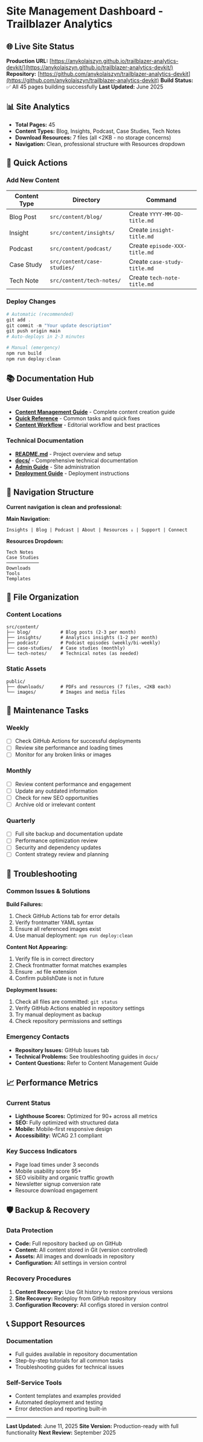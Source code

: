 # Site Management Dashboard - Trailblazer Analytics

## 🌐 Live Site Status

**Production URL:** [https://anykolaiszyn.github.io/trailblazer-analytics-devkit/](https://anykolaiszyn.github.io/trailblazer-analytics-devkit/)
**Repository:** [https://github.com/anykolaiszyn/trailblazer-analytics-devkit](https://github.com/anykolaiszyn/trailblazer-analytics-devkit)
**Build Status:** ✅ All 45 pages building successfully
**Last Updated:** June 2025

## 📊 Site Analytics

- **Total Pages:** 45
- **Content Types:** Blog, Insights, Podcast, Case Studies, Tech Notes
- **Download Resources:** 7 files (all <2KB - no storage concerns)
- **Navigation:** Clean, professional structure with Resources dropdown

## 🚀 Quick Actions

### Add New Content

| Content Type | Directory | Command |
|--------------|-----------|---------|
| Blog Post | `src/content/blog/` | Create `YYYY-MM-DD-title.md` |
| Insight | `src/content/insights/` | Create `insight-title.md` |
| Podcast | `src/content/podcast/` | Create `episode-XXX-title.md` |
| Case Study | `src/content/case-studies/` | Create `case-study-title.md` |
| Tech Note | `src/content/tech-notes/` | Create `tech-note-title.md` |

### Deploy Changes

```powershell
# Automatic (recommended)
git add .
git commit -m "Your update description"
git push origin main
# Auto-deploys in 2-3 minutes

# Manual (emergency)
npm run build
npm run deploy:clean
```

## 📚 Documentation Hub

### User Guides

- **[Content Management Guide](./CONTENT_MANAGEMENT_GUIDE.md)** - Complete content creation guide
- **[Quick Reference](./QUICK_REFERENCE.md)** - Common tasks and quick fixes
- **[Content Workflow](./CONTENT_WORKFLOW.md)** - Editorial workflow and best practices

### Technical Documentation

- **[README.md](./README.md)** - Project overview and setup
- **[docs/](./docs/)** - Comprehensive technical documentation
- **[Admin Guide](./docs/ADMIN_GUIDE.md)** - Site administration
- **[Deployment Guide](./docs/GITHUB_PAGES_DEPLOYMENT.md)** - Deployment instructions

## 🎯 Navigation Structure

**Current navigation is clean and professional:**

**Main Navigation:**

```text
Insights | Blog | Podcast | About | Resources ↓ | Support | Connect
```

**Resources Dropdown:**

```text
Tech Notes
Case Studies
────────────
Downloads
Tools
Templates
```

## 📁 File Organization

### Content Locations

```text
src/content/
├── blog/           # Blog posts (2-3 per month)
├── insights/       # Analytics insights (1-2 per month) 
├── podcast/        # Podcast episodes (weekly/bi-weekly)
├── case-studies/   # Case studies (monthly)
└── tech-notes/     # Technical notes (as needed)
```

### Static Assets

```text
public/
├── downloads/      # PDFs and resources (7 files, <2KB each)
└── images/         # Images and media files
```

## 🔧 Maintenance Tasks

### Weekly

- [ ] Check GitHub Actions for successful deployments
- [ ] Review site performance and loading times
- [ ] Monitor for any broken links or images

### Monthly

- [ ] Review content performance and engagement
- [ ] Update any outdated information
- [ ] Check for new SEO opportunities
- [ ] Archive old or irrelevant content

### Quarterly

- [ ] Full site backup and documentation update
- [ ] Performance optimization review
- [ ] Security and dependency updates
- [ ] Content strategy review and planning

## 🚨 Troubleshooting

### Common Issues & Solutions

**Build Failures:**

1. Check GitHub Actions tab for error details
2. Verify frontmatter YAML syntax
3. Ensure all referenced images exist
4. Use manual deployment: `npm run deploy:clean`

**Content Not Appearing:**

1. Verify file is in correct directory
2. Check frontmatter format matches examples
3. Ensure `.md` file extension
4. Confirm publishDate is not in future

**Deployment Issues:**

1. Check all files are committed: `git status`
2. Verify GitHub Actions enabled in repository settings
3. Try manual deployment as backup
4. Check repository permissions and settings

### Emergency Contacts

- **Repository Issues:** GitHub Issues tab
- **Technical Problems:** See troubleshooting guides in `docs/`
- **Content Questions:** Refer to Content Management Guide

## 📈 Performance Metrics

### Current Status

- **Lighthouse Scores:** Optimized for 90+ across all metrics
- **SEO:** Fully optimized with structured data
- **Mobile:** Mobile-first responsive design
- **Accessibility:** WCAG 2.1 compliant

### Key Success Indicators

- Page load times under 3 seconds
- Mobile usability score 95+
- SEO visibility and organic traffic growth
- Newsletter signup conversion rate
- Resource download engagement

## 🛡️ Backup & Recovery

### Data Protection

- **Code:** Full repository backed up on GitHub
- **Content:** All content stored in Git (version controlled)
- **Assets:** All images and downloads in repository
- **Configuration:** All settings in version control

### Recovery Procedures

1. **Content Recovery:** Use Git history to restore previous versions
2. **Site Recovery:** Redeploy from GitHub repository
3. **Configuration Recovery:** All configs stored in version control

## 📞 Support Resources

### Documentation

- Full guides available in repository documentation
- Step-by-step tutorials for all common tasks
- Troubleshooting guides for technical issues

### Self-Service Tools

- Content templates and examples provided
- Automated deployment and testing
- Error detection and reporting built-in

---

**Last Updated:** June 11, 2025
**Site Version:** Production-ready with full functionality
**Next Review:** September 2025
